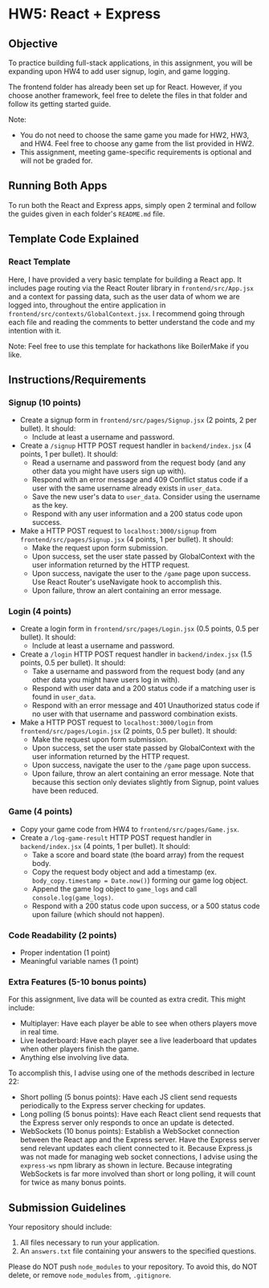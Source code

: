 # HW5: React + Express

## Objective
To practice building full-stack applications, in this assignment, you will be expanding upon HW4 to add user signup, login, and game logging.

The frontend folder has already been set up for React. However, if you choose another framework, feel free to delete the files in that folder and follow its getting started guide.

Note: 
- You do not need to choose the same game you made for HW2, HW3, and HW4. Feel free to choose any game from the list provided in HW2.
- This assignment, meeting game-specific requirements is optional and will not be graded for.

## Running Both Apps
To run both the React and Express apps, simply open 2 terminal and follow the guides given in each folder's `README.md` file.

## Template Code Explained

### React Template
Here, I have provided a very basic template for building a React app. It includes page routing via the React Router library in `frontend/src/App.jsx` and a context for passing data, such as the user data of whom we are logged into, throughout the entire application in `frontend/src/contexts/GlobalContext.jsx`. I recommend going through each file and reading the comments to better understand the code and my intention with it.

Note: Feel free to use this template for hackathons like BoilerMake if you like.

## Instructions/Requirements

### Signup (10 points)
- Create a signup form in `frontend/src/pages/Signup.jsx` (2 points, 2 per bullet). It should:
  - Include at least a username and password.
- Create a `/signup` HTTP POST request handler in `backend/index.jsx` (4 points, 1 per bullet). It should:
  - Read a username and password from the request body (and any other data you might have users sign up with).
  - Respond with an error message and 409 Conflict status code if a user with the same username already exists in `user_data`.
  - Save the new user's data to `user_data`. Consider using the username as the key.
  - Respond with any user information and a 200 status code upon success.
- Make a HTTP POST request to `localhost:3000/signup` from `frontend/src/pages/Signup.jsx` (4 points, 1 per bullet). It should:
  - Make the request upon form submission.
  - Upon success, set the user state passed by GlobalContext with the user information returned by the HTTP request. 
  - Upon success, navigate the user to the `/game` page upon success. Use React Router's useNavigate hook to accomplish this.
  - Upon failure, throw an alert containing an error message.

### Login (4 points)
- Create a login form in `frontend/src/pages/Login.jsx` (0.5 points, 0.5 per bullet). It should:
  - Include at least a username and password.
- Create a `/login` HTTP POST request handler in `backend/index.jsx` (1.5 points, 0.5 per bullet). It should:
  - Take a username and password from the request body (and any other data you might have users log in with).
  - Respond with user data and a 200 status code if a matching user is found in `user_data`.
  - Respond with an error message and 401 Unauthorized status code if no user with that username and password combination exists.
- Make a HTTP POST request to `localhost:3000/login` from `frontend/src/pages/Login.jsx` (2 points, 0.5 per bullet). It should:
  - Make the request upon form submission.
  - Upon success, set the user state passed by GlobalContext with the user information returned by the HTTP request. 
  - Upon success, navigate the user to the `/game` page upon success.
  - Upon failure, throw an alert containing an error message.
Note that because this section only deviates slightly from Signup, point values have been reduced.

### Game (4 points)
- Copy your game code from HW4 to `frontend/src/pages/Game.jsx`.
- Create a `/log-game-result` HTTP POST request handler in `backend/index.jsx` (4 points, 1 per bullet). It should:
  - Take a score and board state (the board array) from the request body.
  - Copy the request body object and add a timestamp (ex. `body_copy.timestamp = Date.now()`) forming our game log object.
  - Append the game log object to `game_logs` and call `console.log(game_logs)`.
  - Respond with a 200 status code upon success, or a 500 status code upon failure (which should not happen).

### Code Readability (2 points)
- Proper indentation (1 point)
- Meaningful variable names (1 point)

### Extra Features (5-10 bonus points)
For this assignment, live data will be counted as extra credit. This might include:
- Multiplayer: Have each player be able to see when others players move in real time.
- Live leaderboard: Have each player see a live leaderboard that updates when other players finish the game.
- Anything else involving live data.

To accomplish this, I advise using one of the methods described in lecture 22:
- Short polling (5 bonus points): Have each JS client send requests periodically to the Express server checking for updates.
- Long polling (5 bonus points): Have each React client send requests that the Express server only responds to once an update is detected.
- WebSockets (10 bonus points): Establish a WebSocket connection between the React app and the Express server. Have the Express server send relevant updates each client connected to it. Because Express.js was not made for managing web socket connections, I advise using the `express-ws` npm library as shown in lecture.
Because integrating WebSockets is far more involved than short or long polling, it will count for twice as many bonus points.

## Submission Guidelines

Your repository should include:
1. All files necessary to run your application.
2. An `answers.txt` file containing your answers to the specified questions.

Please do NOT push `node_modules` to your repository. To avoid this, do NOT delete, or remove `node_modules` from, `.gitignore`.